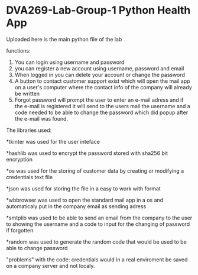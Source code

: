 # DVA269-Lab-Group-1 Python Health App

Uploaded here is the main python file of the lab

functions:
1. You can login using username and password
2. you can register a new account using username, password and email
3. When logged in you can delete your account or change the password
4. A button to contact customer support exist which will open the mail app on a user's computer where the contact info of the company will already be written
5. Forgot password will prompt the user to enter an e-mail adress and if the e-mail is registered it will send to the users mail the username and a code needed to be able to change the password which did popup after the e-mail was found.

The libraries used:

*tkinter was used for the user inteface

*hashlib was used to encrypt the password stored with sha256 bit encryption

*os was used for the storing of customer data by creating or modifying a credentials text file

*json was used for storing the file in a easy to work with format

*wbbrowser was used to open the standard mail app in a os and automaticaly put in the company email as sending adress

*smtplib was used to be able to send an email from the company to the user to showing the username and a code to input for the changing of password if forgotten

*random was used to generate the random code that would be used to be able to change password

"problems" with the code:
credentials would in a real enviroment be saved on a company server and not localy.
